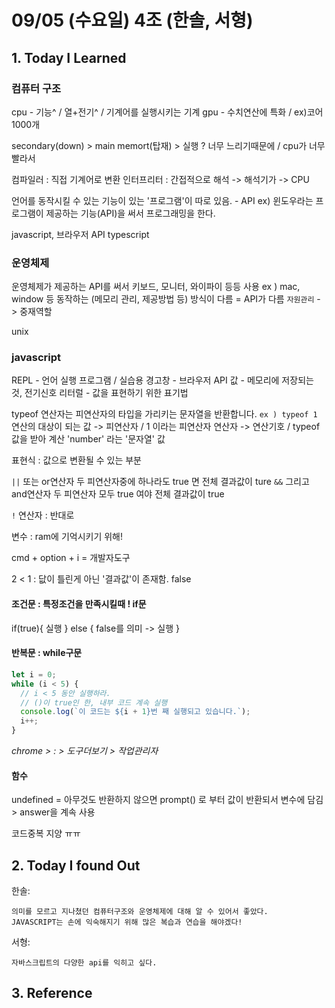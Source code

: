 # 09/05 (수요일) 4조 (한솔, 서형)

## 1. Today I Learned

### 컴퓨터 구조

 cpu - 기능^ / 열+전기^ / 기계어를 실행시키는 기계
 gpu - 수치연산에 특화 / ex)코어 1000개

 secondary(down) > main memort(탑재) > 실행
 ? 너무 느리기때문에 / cpu가 너무 빨라서

 컴파일러 : 직접 기계어로 변환
 인터프리터 : 간접적으로 해석 -> 해석기가 -> CPU

 언어를 동작시킬 수 있는 기능이 있는 '프로그램'이 따로 있음. - API
ex) 윈도우라는 프로그램이 제공하는 기능(API)을 써서 프로그래밍을 한다.

javascript, 브라우저 API
typescript

### 운영체제

운영체제가 제공하는 API를 써서 키보드, 모니터, 와이파이 등등 사용
ex ) mac, window 등
동작하는 (메모리 관리, 제공방법 등) 방식이 다름 = API가 다름
`자원관리` -> 중재역할

unix

### javascript

REPL - 언어 실행 프로그램 / 실습용
경고창 - 브라우저 API
값 - 메모리에 저장되는 것, 전기신호
리터럴 - 값을 표현하기 위한 표기법

typeof 연산자는 피연산자의 타입을 가리키는 문자열을 반환합니다.
`ex ) typeof 1`
연산의 대상이 되는 값 -> 피연산자 / 1 이라는 피연산자
연산자 -> 연산기호 / typeof 값을 받아 계산
'number' 라는 '문자열' 값

표현식 : 값으로 변환될 수 있는 부분

`||` 또는 or연산자 두 피연산자중에 하나라도 true 면 전체 결과값이 ture
`&&` 그리고 and연산자  두 피연산자 모두 true 여야 전체 결과값이 true

`!` 연산자 : 반대로

변수 : ram에 기억시키기 위해!

cmd + option + i = 개발자도구

2 < 1
: 닶이 틀린게 아닌 '결과값'이 존재함. false

#### 조건문 : 특정조건을 만족시킬때 ! if문
if(true){
    실행
} else {
    false를 의미 -> 실행
}


#### 반복문 : while구문
```javascript
let i = 0;
while (i < 5) {
  // i < 5 동안 실행하라.
  // ()이 true인 한, 내부 코드 계속 실행
  console.log(`이 코드는 ${i + 1}번 째 실행되고 있습니다.`);
  i++;
}
```

_chrome > : > 도구더보기 > 작업관리자_

#### 함수

undefined = 아무것도 반환하지 않으면
prompt() 로 부터 값이 반환되서 변수에 담김 > answer을 계속 사용

코드중복 지양 ㅠㅠ

## 2. Today I found Out

한솔:
```
의미를 모르고 지나쳤던 컴퓨터구조와 운영체제에 대해 알 수 있어서 좋았다. 
JAVASCRIPT는 손에 익숙해지기 위해 많은 복습과 연습을 해야겠다!
```

서형:
```
자바스크립트의 다양한 api를 익히고 싶다.
```

## 3. Reference 
